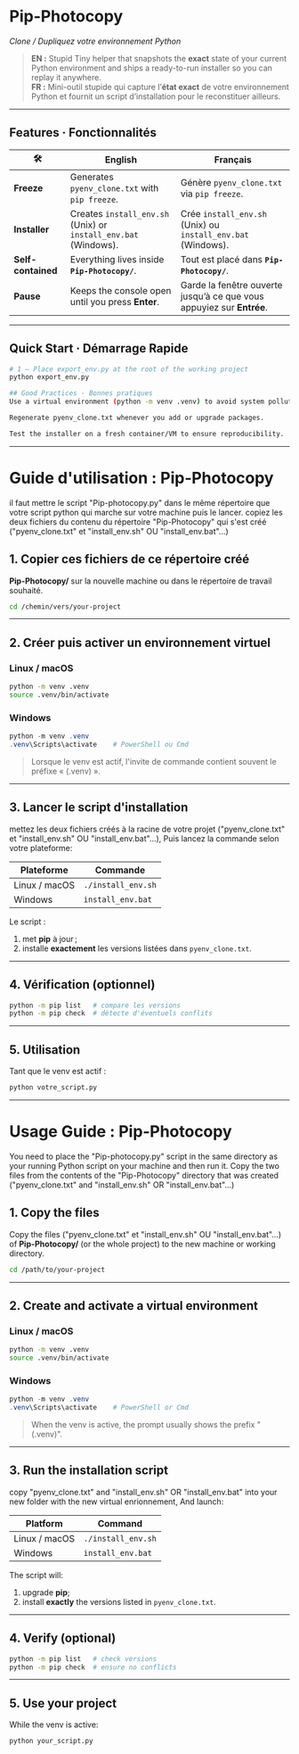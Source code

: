 # Pip-Photocopy  
*Clone / Dupliquez votre environnement Python*

> **EN :** Stupid Tiny helper that snapshots the **exact** state of your current Python
> environment and ships a ready-to-run installer so you can replay it anywhere.  
> **FR :** Mini-outil stupide qui capture l’**état exact** de votre environnement Python et
> fournit un script d’installation pour le reconstituer ailleurs.

---

## Features · Fonctionnalités

| 🛠 | English | Français |
|----|---------|----------|
| **Freeze** | Generates `pyenv_clone.txt` with `pip freeze`. | Génère `pyenv_clone.txt` via `pip freeze`. |
| **Installer** | Creates `install_env.sh` (Unix) or `install_env.bat` (Windows). | Crée `install_env.sh` (Unix) ou `install_env.bat` (Windows). |
| **Self-contained** | Everything lives inside **`Pip-Photocopy/`**. | Tout est placé dans **`Pip-Photocopy/`**. |
| **Pause** | Keeps the console open until you press **Enter**. | Garde la fenêtre ouverte jusqu’à ce que vous appuyiez sur **Entrée**. |

---

## Quick Start · Démarrage Rapide

```bash
# 1 – Place export_env.py at the root of the working project
python export_env.py

## Good Practices · Bonnes pratiques
Use a virtual environment (python -m venv .venv) to avoid system pollution.

Regenerate pyenv_clone.txt whenever you add or upgrade packages.

Test the installer on a fresh container/VM to ensure reproducibility.
```
---

# Guide d'utilisation : Pip‑Photocopy

il faut mettre le script "Pip-photocopy.py" dans le même répertoire que votre script python qui marche sur votre machine puis le lancer.
copiez les deux fichiers du contenu du répertoire "Pip-Photocopy" qui s'est créé ("pyenv_clone.txt" et "install_env.sh" OU "install_env.bat"...)

## 1. Copier ces fichiers de ce répertoire créé
 **Pip-Photocopy/** sur la nouvelle machine ou dans le répertoire de travail souhaité.

```bash
cd /chemin/vers/your-project
```

---

## 2. Créer puis activer un environnement virtuel
### Linux / macOS
```bash
python -m venv .venv
source .venv/bin/activate
```

### Windows
```powershell
python -m venv .venv
.venv\Scripts\activate    # PowerShell ou Cmd
```

> Lorsque le venv est actif, l'invite de commande contient souvent le préfixe « (.venv) ».

---

## 3. Lancer le script d'installation
mettez les deux fichiers créés à la racine de votre projet ("pyenv_clone.txt" et "install_env.sh" OU "install_env.bat"...),
Puis lancez la commande selon votre plateforme:

| Plateforme | Commande |
|------------|----------|
| Linux / macOS | `./install_env.sh` |
| Windows       | `install_env.bat` |


Le script :
1. met **pip** à jour ;
2. installe **exactement** les versions listées dans `pyenv_clone.txt`.

---

## 4. Vérification (optionnel)
```bash
python -m pip list   # compare les versions
python -m pip check  # détecte d'éventuels conflits
```

---

## 5. Utilisation
Tant que le venv est actif :
```bash
python votre_script.py
```

---

# Usage Guide : Pip‑Photocopy

You need to place the "Pip-photocopy.py" script in the same directory as your running Python script on your machine and then run it.
Copy the two files from the contents of the "Pip-Photocopy" directory that was created ("pyenv_clone.txt" and "install_env.sh" OR "install_env.bat"...)

## 1. Copy the files
Copy the files ("pyenv_clone.txt" et "install_env.sh" OU "install_env.bat"...) of **Pip-Photocopy/** (or the whole project) to the new machine or working directory.

```bash
cd /path/to/your-project
```

---

## 2. Create and activate a virtual environment
### Linux / macOS
```bash
python -m venv .venv
source .venv/bin/activate
```

### Windows
```powershell
python -m venv .venv
.venv\Scripts\activate    # PowerShell or Cmd
```

> When the venv is active, the prompt usually shows the prefix "(.venv)".

---

## 3. Run the installation script
copy "pyenv_clone.txt" and "install_env.sh" OR "install_env.bat" into your new folder with the new virtual enrionnement,
And launch:

| Platform | Command |
|----------|---------|
| Linux / macOS | `./install_env.sh` |
| Windows       | `install_env.bat` |

The script will:
1. upgrade **pip**;
2. install **exactly** the versions listed in `pyenv_clone.txt`.

---

## 4. Verify (optional)
```bash
python -m pip list   # check versions
python -m pip check  # ensure no conflicts
```

---

## 5. Use your project
While the venv is active:
```bash
python your_script.py
```
